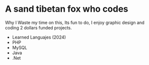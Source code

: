 <h1>A sand tibetan fox who codes</h1>

<p>Why I Waste my time on this, Its fun to do, I enjoy graphic design and coding 2 dollars funded projects.</p>

<ul>
  <li>Learned Languajes (2024)</li>
  <li>PHP</li>
  <li>MySQL</li>
  <li>Java</li>
  <li>.Net</li>
</ul>
